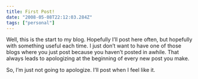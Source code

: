 ```yaml
---
title: First Post!
date: "2008-05-08T22:12:03.284Z"
tags: ["personal"]
---
```


Well, this is the start to my blog. Hopefully I’ll post here often, but hopefully with something useful each time. I just don’t want to have one of those blogs where you just post because you haven’t posted in awhile. That always leads to apologizing at the beginning of every new post you make.

So, I’m just not going to apologize. I’ll post when I feel like it.
